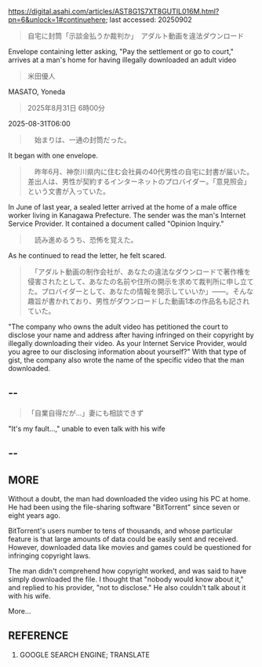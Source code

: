 https://digital.asahi.com/articles/AST8G1S7XT8GUTIL016M.html?pn=6&unlock=1#continuehere; last accessed: 20250902

> 自宅に封筒「示談金払うか裁判か」　アダルト動画を違法ダウンロード

Envelope containing letter asking, "Pay the settlement or go to court," arrives at a man's home for having illegally downloaded an adult video

> 米田優人

MASATO, Yoneda

> 2025年8月31日 6時00分

2025-08-31T06:00

>　始まりは、一通の封筒だった。

It began with one envelope.

>　昨年6月、神奈川県内に住む会社員の40代男性の自宅に封書が届いた。差出人は、男性が契約するインターネットのプロバイダー。「意見照会」という文書が入っていた。

In June of last year, a sealed letter arrived at the home of a male office worker living in Kanagawa Prefecture. The sender was the man's Internet Service Provider. It contained a document called "Opinion Inquiry."

>　読み進めるうち、恐怖を覚えた。

As he continued to read the letter, he felt scared.

>　「アダルト動画の制作会社が、あなたの違法なダウンロードで著作権を侵害されたとして、あなたの名前や住所の開示を求めて裁判所に申し立てた。プロバイダーとして、あなたの情報を開示していいか」――。そんな趣旨が書かれており、男性がダウンロードした動画1本の作品名も記されていた。

"The company who owns the adult video has petitioned the court to disclose your name and address after having infringed on their copyright by illegally downloading their video. As your Internet Service Provider, would you agree to our disclosing information about yourself?" With that type of gist, the company also wrote the name of the specific video that the man downloaded.

## --

> 「自業自得だが…」妻にも相談できず

"It's my fault...," unable to even talk with his wife

## --

## MORE

Without a doubt, the man had downloaded the video using his PC at home. He had been using the file-sharing software "BitTorrent" since seven or eight years ago.

BitTorrent's users number to tens of thousands, and whose particular feature is that large amounts of data could be easily sent and received. However, downloaded data like movies and games could be questioned for infringing copyright laws.

The man didn't comprehend how copyright worked, and was said to have simply downloaded the file. I thought that "nobody would know about it," and replied to his provider, "not to disclose." He also couldn't talk about it with his wife.

More...

## REFERENCE

1) GOOGLE SEARCH ENGINE; TRANSLATE